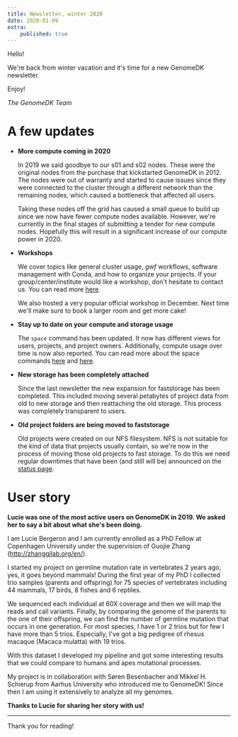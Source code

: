 ```yaml
---
title: Newsletter, winter 2020
date: 2020-01-09
extra:
    published: true
---
```


Hello!

We're back from winter vacation and it's time for a new GenomeDK
newsletter.

Enjoy!

<!-- more -->

*The GenomeDK Team*

# A few updates

-   **More compute coming in 2020**

    In 2019 we said goodbye to our s01 and s02 nodes. These were the
    original nodes from the purchase that kickstarted GenomeDK in 2012.
    The nodes were out of warranty and started to cause issues since
    they were connected to the cluster through a different network than
    the remaining nodes, which caused a bottleneck that affected all
    users.

    Taking these nodes off the grid has caused a small queue to build up
    since we now have fewer compute nodes available. However, we're
    currently in the final stages of submitting a tender for new compute
    nodes. Hopefully this will result in a significant increase of our
    compute power in 2020.

-   **Workshops**

    We cover topics like general cluster usage, *gwf* workflows,
    software management with Conda, and how to organize your projects.
    If your group/center/institute would like a workshop, don't
    hesitate to contact us. You can read more
    [here](https://genome.au.dk/support/#workshops).

    We also hosted a very popular official workshop in December. Next
    time we'll make sure to book a larger room and get more cake!

-   **Stay up to date on your compute and storage usage**

    The `space` command has been updated. It now has different views for
    users, projects, and project owners. Additionally, compute usage
    over time is now also reported. You can read more about the space
    commands
    [here](https://genome.au.dk/docs/working-with-data/#how-much-space-am-i-using)
    and
    [here](https://genome.au.dk/docs/working-with-data/#being-a-project-owner).

-   **New storage has been completely attached**

    Since the last newsletter the new expansion for faststorage has been
    completed. This included moving several petabytes of project data
    from old to new storage and then reattaching the old storage. This
    process was completely transparent to users.

-   **Old project folders are being moved to faststorage**

    Old projects were created on our NFS filesystem. NFS is not suitable
    for the kind of data that projects usually contain, so we're now in
    the process of moving those old projects to fast storage. To do this
    we need regular downtimes that have been (and still will be)
    announced on the [status page](https://genome.au.dk/system-status/).

# User story

**Lucie was one of the most active users on GenomeDK in 2019. We asked
her to say a bit about what she's been doing.**

I am Lucie Bergeron and I am currently enrolled as a PhD Fellow at
Copenhagen University under the supervision of Guojie Zhang
(<http://zhanggjlab.org/en/>).

I started my project on germline mutation rate in vertebrates 2 years
ago, yes, it goes beyond mammals! During the first year of my PhD I
collected trio samples (parents and offspring) for 75 species of
vertebrates including 44 mammals, 17 birds, 8 fishes and 6 reptiles.

We sequenced each individual at 60X coverage and then we will map the
reads and call variants. Finally, by comparing the genome of the parents
to the one of their offspring, we can find the number of germline
mutation that occurs in one generation. For most species, I have 1 or 2
trios but for few I have more than 5 trios. Especially, I've got a big
pedigree of rhesus macaque (Macaca mulatta) with 19 trios.

With this dataset I developed my pipeline and got some interesting
results that we could compare to humans and apes mutational processes.

My project is in collaboration with Søren Besenbacher and Mikkel H.
Schierup from Aarhus University who introduced me to GenomeDK! Since
then I am using it extensively to analyze all my genomes.

**Thanks to Lucie for sharing her story with us!**

---

Thank you for reading!
